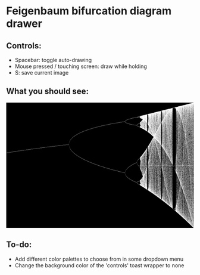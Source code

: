 # Feigenbaum bifurcation diagram drawer

## Controls:
* Spacebar: toggle auto-drawing
* Mouse pressed / touching screen: draw while holding
* S: save current image

## What you should see:
![What you should see](/FeigenbaumFractal/Feigenbaum.png)

## To-do:
* Add different color palettes to choose from in some dropdown menu
* Change the background color of the 'controls' toast wrapper to none
